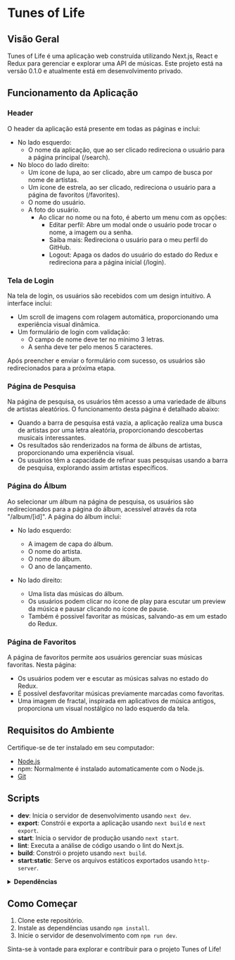 # Tunes of Life

## Visão Geral

Tunes of Life é uma aplicação web construída utilizando Next.js, React e Redux para gerenciar e explorar uma API de músicas. Este projeto está na versão 0.1.0 e atualmente está em desenvolvimento privado.

## Funcionamento da Aplicação

### Header

O header da aplicação está presente em todas as páginas e inclui:

- No lado esquerdo:
  - O nome da aplicação, que ao ser clicado redireciona o usuário para a página principal (/search).
- No bloco do lado direito:
  - Um ícone de lupa, ao ser clicado, abre um campo de busca por nome de artistas.
  - Um ícone de estrela, ao ser clicado, redireciona o usuário para a página de favoritos (/favorites).
  - O nome do usuário.
  - A foto do usuário.
    - Ao clicar no nome ou na foto, é aberto um menu com as opções:
      - Editar perfil: Abre um modal onde o usuário pode trocar o nome, a imagem ou a senha.
      - Saiba mais: Redireciona o usuário para o meu perfil do GitHub.
      - Logout: Apaga os dados do usuário do estado do Redux e redireciona para a página inicial (/login).

### Tela de Login

Na tela de login, os usuários são recebidos com um design intuitivo. A interface inclui:

- Um scroll de imagens com rolagem automática, proporcionando uma experiência visual dinâmica.
- Um formulário de login com validação:
  - O campo de nome deve ter no mínimo 3 letras.
  - A senha deve ter pelo menos 5 caracteres.

Após preencher e enviar o formulário com sucesso, os usuários são redirecionados para a próxima etapa.

### Página de Pesquisa

Na página de pesquisa, os usuários têm acesso a uma variedade de álbuns de artistas aleatórios. O funcionamento desta página é detalhado abaixo:

- Quando a barra de pesquisa está vazia, a aplicação realiza uma busca de artistas por uma letra aleatória, proporcionando descobertas musicais interessantes.
- Os resultados são renderizados na forma de álbuns de artistas, proporcionando uma experiência visual.
- Os usuários têm a capacidade de refinar suas pesquisas usando a barra de pesquisa, explorando assim artistas específicos.

### Página do Álbum

Ao selecionar um álbum na página de pesquisa, os usuários são redirecionados para a página do álbum, acessível através da rota "/album/[id]". A página do álbum inclui:

- No lado esquerdo:
  - A imagem de capa do álbum.
  - O nome do artista.
  - O nome do álbum.
  - O ano de lançamento.

- No lado direito:
  - Uma lista das músicas do álbum.
  - Os usuários podem clicar no ícone de play para escutar um preview da música e pausar clicando no ícone de pause.
  - Também é possivel favoritar as músicas, salvando-as em um estado do Redux.

### Página de Favoritos

A página de favoritos permite aos usuários gerenciar suas músicas favoritas. Nesta página:

- Os usuários podem ver e escutar as músicas salvas no estado do Redux.
- É possível desfavoritar músicas previamente marcadas como favoritas.
- Uma imagem de fractal, inspirada em aplicativos de música antigos, proporciona um visual nostálgico no lado esquerdo da tela.

## Requisitos do Ambiente

Certifique-se de ter instalado em seu computador:

  - [Node.js](https://nodejs.org/docs/latest/api/)
  - npm: Normalmente é instalado automaticamente com o Node.js.
  - [Git](https://git-scm.com/doc)


## Scripts

- **dev**: Inicia o servidor de desenvolvimento usando `next dev`.
- **export**: Constrói e exporta a aplicação usando `next build` e `next export`.
- **start**: Inicia o servidor de produção usando `next start`.
- **lint**: Executa a análise de código usando o lint do Next.js.
- **build**: Constrói o projeto usando `next build`.
- **start:static**: Serve os arquivos estáticos exportados usando `http-server`.

<details><summary><strong>Dependências</strong></summary>

### Bibliotecas/Frameworks Principais

- **Next.js**: Um framework React para construir aplicações web com renderização no lado do servidor e estáticas.
- **React**: Uma biblioteca JavaScript para construir interfaces de usuário.
- **Redux**: Um container de estado previsível para aplicações JavaScript.
- **@reduxjs/toolkit**: Conjunto de ferramentas oficial, opinativo e completo para o desenvolvimento eficiente com Redux.
- **React-Redux**: Ligações oficiais do React para o Redux.

### Bibliotecas de Estilização e UI

- **@emotion/react**: Emotion é uma biblioteca popular para escrever estilos com JavaScript.
- **@emotion/styled**: Componentes estilizados para o Emotion.
- **@mui/material**: Biblioteca de componentes React que implementa o Material Design do Google.
- **@mui/icons-material**: Ícones do Material Design para uso com o MUI.

### TypeScript e Tipagens

- **typescript**: Um superset do JavaScript que adiciona tipos estáticos.
- **@types/node**: Definições TypeScript para o Node.js.
- **@types/react**: Definições TypeScript para o React.
- **@types/react-dom**: Definições TypeScript para o React DOM.
- **@types/react-slick**: Definições TypeScript para o carrossel React Slick.
- **@types/react-redux**: Definições TypeScript para o React-Redux.

### Ferramentas de Desenvolvimento

- **eslint**: Uma ferramenta para identificar e relatar padrões no código JavaScript/TypeScript.
- **eslint-config-next**: Configuração do ESLint para projetos Next.js.
- **autoprefixer**: Plugin do PostCSS para analisar CSS e adicionar prefixos de fornecedores.
- **postcss**: Uma ferramenta para transformar estilos com plugins JavaScript.
- **tailwindcss**: Um framework CSS utilitário.
- **http-server**: Um servidor HTTP simples de linha de comando e sem configuração.
</details>

## Como Começar

1. Clone este repositório.
2. Instale as dependências usando `npm install`.
3. Inicie o servidor de desenvolvimento com `npm run dev`.

Sinta-se à vontade para explorar e contribuir para o projeto Tunes of Life!
